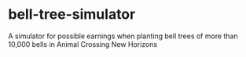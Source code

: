# bell-tree-simulator
A simulator for possible earnings when planting bell trees of more than 10,000 bells in Animal Crossing New Horizons
